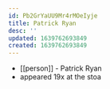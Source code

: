 ```yaml
---
id: Pb2GrYaUU9Mr4rMOeIyje
title: Patrick Ryan
desc: ''
updated: 1639762693849
created: 1639762693849
---
```



- [[person]] - Patrick Ryan
- appeared 19x at the stoa
